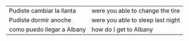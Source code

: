 

| | |
|-|-|
| Pudiste cambiar la llanta | were you able to change the tire |
| Pudiste dormir anoche | were you able to sleep last night |
| como puedo llegar a Albany | how do I get to Albany |
